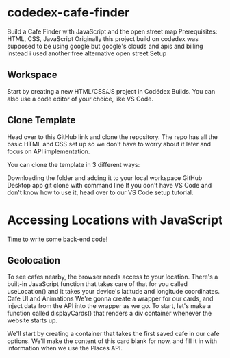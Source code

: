 # codedex-cafe-finder
Build a Cafe Finder with JavaScript and the open street map
Prerequisites: HTML, CSS, JavaScript
Originally this project build on codedex was supposed to be using google but google's clouds and apis and billing instead i used another free alternative open street
Setup
## Workspace
Start by creating a new HTML/CSS/JS project in Codédex Builds. You can also use a code editor of your choice, like VS Code.
## Clone Template
Head over to this GitHub link and clone the repository. The repo has all the basic HTML and CSS set up so we don't have to worry about it later and focus on API implementation.

You can clone the template in 3 different ways:

Downloading the folder and adding it to your local workspace
GitHub Desktop app
git clone with command line
If you don't have VS Code and don't know how to use it, head over to our VS Code setup tutorial.

# Accessing Locations with JavaScript
Time to write some back-end code!
## Geolocation
To see cafes nearby, the browser needs access to your location. There's a built-in JavaScript function that takes care of that for you called useLocation() and it takes your device's latitude and longitude coordinates.
 Cafe UI and Animations
We're gonna create a wrapper for our cards, and inject data from the API into the wrapper as we go. To start, let's make a function called displayCards() that renders a div container whenever the website starts up.

We'll start by creating a container that takes the first saved cafe in our cafe options. We'll make the content of this card blank for now, and fill it in with information when we use the Places API.
